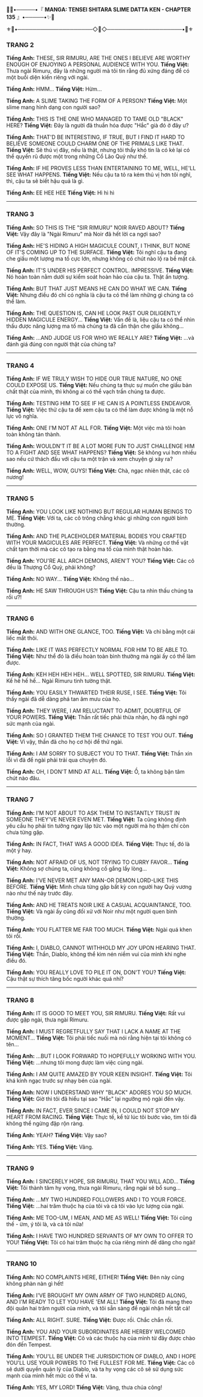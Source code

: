

💎✨•─────•『 **MANGA: TENSEI SHITARA SLIME DATTA KEN - CHAPTER 135** 』•─────•✨💎

⚜️🎨•────────────────────◇👑◇────────────────────•🎨⚜️

### **TRANG 2**

**Tiếng Anh:** THESE, SIR RIMURU, ARE THE ONES I BELIEVE ARE WORTHY ENOUGH OF ENJOYING A PERSONAL AUDIENCE WITH YOU.
**Tiếng Việt:** Thưa ngài Rimuru, đây là những người mà tôi tin rằng đủ xứng đáng để có một buổi diện kiến riêng với ngài.

**Tiếng Anh:** HMM...
**Tiếng Việt:** Hừm...

**Tiếng Anh:** A SLIME TAKING THE FORM OF A PERSON?
**Tiếng Việt:** Một slime mang hình dạng con người sao?

**Tiếng Anh:** THIS IS THE ONE WHO MANAGED TO TAME OLD "BLACK" HERE?
**Tiếng Việt:** Đây là người đã thuần hóa được "Hắc" già đó ở đây ư?

**Tiếng Anh:** THAT'D BE INTERESTING, IF TRUE, BUT I FIND IT HARD TO BELIEVE SOMEONE COULD CHARM ONE OF THE PRIMALS LIKE THAT.
**Tiếng Việt:** Sẽ thú vị đây, nếu là thật, nhưng tôi thấy khó tin là có kẻ lại có thể quyến rũ được một trong những Cổ Lão Quỷ như thế.

**Tiếng Anh:** IF HE PROVES LESS THAN ENTERTAINING TO ME, WELL, HE'LL SEE WHAT HAPPENS.
**Tiếng Việt:** Nếu cậu ta tỏ ra kém thú vị hơn tôi nghĩ, thì, cậu ta sẽ biết hậu quả là gì.

**Tiếng Anh:** EE HEE HEE
**Tiếng Việt:** Hì hì hì

---

### **TRANG 3**

**Tiếng Anh:** SO THIS IS THE "SIR RIMURU" NOIR RAVED ABOUT?
**Tiếng Việt:** Vậy đây là "Ngài Rimuru" mà Noir đã hết lời ca ngợi sao?

**Tiếng Anh:** HE'S HIDING A HIGH MAGICULE COUNT, I THINK, BUT NONE OF IT'S COMING UP TO THE SURFACE.
**Tiếng Việt:** Tôi nghĩ cậu ta đang che giấu một lượng ma tố cực lớn, nhưng không có chút nào lộ ra bề mặt cả.

**Tiếng Anh:** IT'S UNDER HIS PERFECT CONTROL. IMPRESSIVE.
**Tiếng Việt:** Nó hoàn toàn nằm dưới sự kiểm soát hoàn hảo của cậu ta. Thật ấn tượng.

**Tiếng Anh:** BUT THAT JUST MEANS HE CAN DO WHAT WE CAN.
**Tiếng Việt:** Nhưng điều đó chỉ có nghĩa là cậu ta có thể làm những gì chúng ta có thể làm.

**Tiếng Anh:** THE QUESTION IS, CAN HE LOOK PAST OUR DILIGENTLY HIDDEN MAGICULE ENERGY...
**Tiếng Việt:** Vấn đề là, liệu cậu ta có thể nhìn thấu được năng lượng ma tố mà chúng ta đã cẩn thận che giấu không...

**Tiếng Anh:** ...AND JUDGE US FOR WHO WE REALLY ARE?
**Tiếng Việt:** ...và đánh giá đúng con người thật của chúng ta?

---

### **TRANG 4**

**Tiếng Anh:** IF WE TRULY WISH TO HIDE OUR TRUE NATURE, NO ONE COULD EXPOSE US.
**Tiếng Việt:** Nếu chúng ta thực sự muốn che giấu bản chất thật của mình, thì không ai có thể vạch trần chúng ta được.

**Tiếng Anh:** TESTING HIM TO SEE IF HE CAN IS A POINTLESS ENDEAVOR.
**Tiếng Việt:** Việc thử cậu ta để xem cậu ta có thể làm được không là một nỗ lực vô nghĩa.

**Tiếng Anh:** ONE I'M NOT AT ALL FOR.
**Tiếng Việt:** Một việc mà tôi hoàn toàn không tán thành.

**Tiếng Anh:** WOULDN'T IT BE A LOT MORE FUN TO JUST CHALLENGE HIM TO A FIGHT AND SEE WHAT HAPPENS?
**Tiếng Việt:** Sẽ không vui hơn nhiều sao nếu cứ thách đấu với cậu ta một trận và xem chuyện gì xảy ra?

**Tiếng Anh:** WELL, WOW, GUYS!
**Tiếng Việt:** Chà, ngạc nhiên thật, các cô nương!

---

### **TRANG 5**

**Tiếng Anh:** YOU LOOK LIKE NOTHING BUT REGULAR HUMAN BEINGS TO ME.
**Tiếng Việt:** Với ta, các cô trông chẳng khác gì những con người bình thường.

**Tiếng Anh:** AND THE PLACEHOLDER MATERIAL BODIES YOU CRAFTED WITH YOUR MAGICULES ARE PERFECT.
**Tiếng Việt:** Và những cơ thể vật chất tạm thời mà các cô tạo ra bằng ma tố của mình thật hoàn hảo.

**Tiếng Anh:** YOU'RE ALL ARCH DEMONS, AREN'T YOU?
**Tiếng Việt:** Các cô đều là Thượng Cổ Quỷ, phải không?

**Tiếng Anh:** NO WAY...
**Tiếng Việt:** Không thể nào...

**Tiếng Anh:** HE SAW THROUGH US?!
**Tiếng Việt:** Cậu ta nhìn thấu chúng ta rồi ư?!

---

### **TRANG 6**

**Tiếng Anh:** AND WITH ONE GLANCE, TOO.
**Tiếng Việt:** Và chỉ bằng một cái liếc mắt thôi.

**Tiếng Anh:** LIKE IT WAS PERFECTLY NORMAL FOR HIM TO BE ABLE TO.
**Tiếng Việt:** Như thể đó là điều hoàn toàn bình thường mà ngài ấy có thể làm được.

**Tiếng Anh:** KEH HEH HEH HEH... WELL SPOTTED, SIR RIMURU.
**Tiếng Việt:** Kế hế hế hế... Ngài Rimuru tinh tường thật.

**Tiếng Anh:** YOU EASILY THWARTED THEIR RUSE, I SEE.
**Tiếng Việt:** Tôi thấy ngài đã dễ dàng phá tan âm mưu của họ.

**Tiếng Anh:** THEY WERE, I AM RELUCTANT TO ADMIT, DOUBTFUL OF YOUR POWERS.
**Tiếng Việt:** Thần rất tiếc phải thừa nhận, họ đã nghi ngờ sức mạnh của ngài.

**Tiếng Anh:** SO I GRANTED THEM THE CHANCE TO TEST YOU OUT.
**Tiếng Việt:** Vì vậy, thần đã cho họ cơ hội để thử ngài.

**Tiếng Anh:** I AM SORRY TO SUBJECT YOU TO THAT.
**Tiếng Việt:** Thần xin lỗi vì đã để ngài phải trải qua chuyện đó.

**Tiếng Anh:** OH, I DON'T MIND AT ALL.
**Tiếng Việt:** Ồ, ta không bận tâm chút nào đâu.

---

### **TRANG 7**

**Tiếng Anh:** I'M NOT ABOUT TO ASK THEM TO INSTANTLY TRUST IN SOMEONE THEY'VE NEVER EVEN MET.
**Tiếng Việt:** Ta cũng không định yêu cầu họ phải tin tưởng ngay lập tức vào một người mà họ thậm chí còn chưa từng gặp.

**Tiếng Anh:** IN FACT, THAT WAS A GOOD IDEA.
**Tiếng Việt:** Thực tế, đó là một ý hay.

**Tiếng Anh:** NOT AFRAID OF US, NOT TRYING TO CURRY FAVOR...
**Tiếng Việt:** Không sợ chúng ta, cũng không cố gắng lấy lòng...

**Tiếng Anh:** I'VE NEVER MET ANY MAN-OR DEMON LORD-LIKE THIS BEFORE.
**Tiếng Việt:** Mình chưa từng gặp bất kỳ con người hay Quỷ vương nào như thế này trước đây.

**Tiếng Anh:** AND HE TREATS NOIR LIKE A CASUAL ACQUAINTANCE, TOO.
**Tiếng Việt:** Và ngài ấy cũng đối xử với Noir như một người quen bình thường.

**Tiếng Anh:** YOU FLATTER ME FAR TOO MUCH.
**Tiếng Việt:** Ngài quá khen tôi rồi.

**Tiếng Anh:** I, DIABLO, CANNOT WITHHOLD MY JOY UPON HEARING THAT.
**Tiếng Việt:** Thần, Diablo, không thể kìm nén niềm vui của mình khi nghe điều đó.

**Tiếng Anh:** YOU REALLY LOVE TO PILE IT ON, DON'T YOU?
**Tiếng Việt:** Cậu thật sự thích tâng bốc người khác quá nhỉ?

---

### **TRANG 8**

**Tiếng Anh:** IT IS GOOD TO MEET YOU, SIR RIMURU.
**Tiếng Việt:** Rất vui được gặp ngài, thưa ngài Rimuru.

**Tiếng Anh:** I MUST REGRETFULLY SAY THAT I LACK A NAME AT THE MOMENT...
**Tiếng Việt:** Tôi phải tiếc nuối mà nói rằng hiện tại tôi không có tên...

**Tiếng Anh:** ...BUT I LOOK FORWARD TO HOPEFULLY WORKING WITH YOU.
**Tiếng Việt:** ...nhưng tôi mong được làm việc cùng ngài.

**Tiếng Anh:** I AM QUITE AMAZED BY YOUR KEEN INSIGHT.
**Tiếng Việt:** Tôi khá kinh ngạc trước sự nhạy bén của ngài.

**Tiếng Anh:** NOW I UNDERSTAND WHY "BLACK" ADORES YOU SO MUCH.
**Tiếng Việt:** Giờ thì tôi đã hiểu tại sao "Hắc" lại ngưỡng mộ ngài đến vậy.

**Tiếng Anh:** IN FACT, EVER SINCE I CAME IN, I COULD NOT STOP MY HEART FROM RACING.
**Tiếng Việt:** Thực tế, kể từ lúc tôi bước vào, tim tôi đã không thể ngừng đập rộn ràng.

**Tiếng Anh:** YEAH?
**Tiếng Việt:** Vậy sao?

**Tiếng Anh:** YES.
**Tiếng Việt:** Vâng.

---

### **TRANG 9**

**Tiếng Anh:** I SINCERELY HOPE, SIR RIMURU, THAT YOU WILL ADD...
**Tiếng Việt:** Tôi thành tâm hy vọng, thưa ngài Rimuru, rằng ngài sẽ bổ sung...

**Tiếng Anh:** ...MY TWO HUNDRED FOLLOWERS AND I TO YOUR FORCE.
**Tiếng Việt:** ...hai trăm thuộc hạ của tôi và cả tôi vào lực lượng của ngài.

**Tiếng Anh:** ME TOO-UM, I MEAN, AND ME AS WELL!
**Tiếng Việt:** Tôi cũng thế - ừm, ý tôi là, và cả tôi nữa!

**Tiếng Anh:** I HAVE TWO HUNDRED SERVANTS OF MY OWN TO OFFER TO YOU!
**Tiếng Việt:** Tôi có hai trăm thuộc hạ của riêng mình để dâng cho ngài!

---

### **TRANG 10**

**Tiếng Anh:** NO COMPLAINTS HERE, EITHER!
**Tiếng Việt:** Bên này cũng không phàn nàn gì hết!

**Tiếng Anh:** I'VE BROUGHT MY OWN ARMY OF TWO HUNDRED ALONG, AND I'M READY TO LET YOU HAVE 'EM ALL!
**Tiếng Việt:** Tôi đã mang theo đội quân hai trăm người của mình, và tôi sẵn sàng để ngài nhận hết tất cả!

**Tiếng Anh:** ALL RIGHT. SURE.
**Tiếng Việt:** Được rồi. Chắc chắn rồi.

**Tiếng Anh:** YOU AND YOUR SUBORDINATES ARE HEREBY WELCOMED INTO TEMPEST.
**Tiếng Việt:** Cô và các thuộc hạ của mình từ đây được chào đón đến Tempest.

**Tiếng Anh:** YOU'LL BE UNDER THE JURISDICTION OF DIABLO, AND I HOPE YOU'LL USE YOUR POWERS TO THE FULLEST FOR ME.
**Tiếng Việt:** Các cô sẽ dưới quyền quản lý của Diablo, và ta hy vọng các cô sẽ sử dụng sức mạnh của mình hết mức có thể vì ta.

**Tiếng Anh:** YES, MY LORD!
**Tiếng Việt:** Vâng, thưa chúa công!

